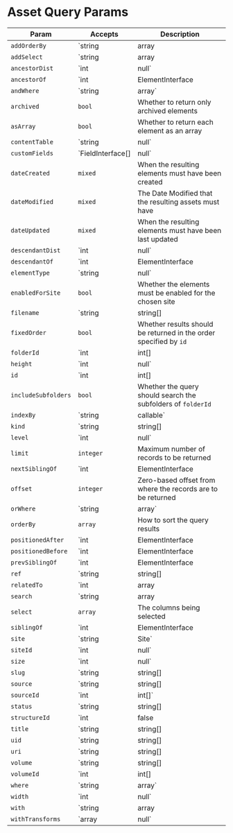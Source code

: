 Asset Query Params
==================

Param               | Accepts                           | Description
------------------- | --------------------------------- | ------------------------------------------------------------------------------
`addOrderBy`        | `string|array|Expression`         | Adds additional ORDER BY columns to the query
`addSelect`         | `string|array|Expression`         | Add more columns to the SELECT part of the query
`ancestorDist`      | `int|null`                        | The maximum number of levels that results may be separated from `ancestorOf`
`ancestorOf`        | `int|ElementInterface|null`       | The element (or its ID) that results must be an ancestor of
`andWhere`          | `string|array`                    | Adds an additional WHERE condition to the existing one
`archived`          | `bool`                            | Whether to return only archived elements
`asArray`           | `bool`                            | Whether to return each element as an array
`contentTable`      | `string|null`                     | The content table that will be joined by this query
`customFields`      | `FieldInterface[]|null`           | The fields that may be involved in this query
`dateCreated`       | `mixed`                           | When the resulting elements must have been created
`dateModified`      | `mixed`                           | The Date Modified that the resulting assets must have
`dateUpdated`       | `mixed`                           | When the resulting elements must have been last updated
`descendantDist`    | `int|null`                        | The maximum number of levels that results may be separated from `descendantOf`
`descendantOf`      | `int|ElementInterface|null`       | The element (or its ID) that results must be a descendant of
`elementType`       | `string|null`                     | The name of the `ElementInterface` class
`enabledForSite`    | `bool`                            | Whether the elements must be enabled for the chosen site
`filename`          | `string|string[]|null`            | The filename(s) that the resulting assets must have
`fixedOrder`        | `bool`                            | Whether results should be returned in the order specified by `id`
`folderId`          | `int|int[]|null`                  | The asset folder ID(s) that the resulting assets must be in
`height`            | `int|null`                        | The height (in pixels) that the resulting assets must have
`id`                | `int|int[]|false|null`            | The element ID(s)
`includeSubfolders` | `bool`                            | Whether the query should search the subfolders of `folderId`
`indexBy`           | `string|callable`                 | The name of the column by which the query results should be indexed by
`kind`              | `string|string[]|null`            | The file kind(s) that the resulting assets must be
`level`             | `int|null`                        | The element’s level within the structure
`limit`             | `integer`                         | Maximum number of records to be returned
`nextSiblingOf`     | `int|ElementInterface|null`       | The element (or its ID) that the result must be the next sibling of
`offset`            | `integer`                         | Zero-based offset from where the records are to be returned
`orWhere`           | `string|array`                    | Adds an additional WHERE condition to the existing one
`orderBy`           | `array`                           | How to sort the query results
`positionedAfter`   | `int|ElementInterface|null`       | The element (or its ID) that the results must be positioned after
`positionedBefore`  | `int|ElementInterface|null`       | The element (or its ID) that the results must be positioned before
`prevSiblingOf`     | `int|ElementInterface|null`       | The element (or its ID) that the result must be the previous sibling of
`ref`               | `string|string[]|null`            | The reference code(s) used to identify the element(s)
`relatedTo`         | `int|array|ElementInterface|null` | The element relation criteria
`search`            | `string|array|SearchQuery|null`   | The search term to filter the resulting elements by
`select`            | `array`                           | The columns being selected
`siblingOf`         | `int|ElementInterface|null`       | The element (or its ID) that the results must be a sibling of
`site`              | `string|Site`                     | Sets the `siteId` param based on a given site(s)’s handle
`siteId`            | `int|null`                        | The site ID that the elements should be returned in
`size`              | `int|null`                        | The size (in bytes) that the resulting assets must have
`slug`              | `string|string[]|null`            | The slug that resulting elements must have
`source`            | `string|string[]|Volume`          | Sets the `volumeId` param based on a given volume(s)’s handle(s)
`sourceId`          | `int|int[]`                       | Sets the `volumeId` param
`status`            | `string|string[]|null`            | The status(es) that the resulting elements must have
`structureId`       | `int|false|null`                  | The structure ID that should be used to join in the structureelements table
`title`             | `string|string[]|null`            | The title that resulting elements must have
`uid`               | `string|string[]|null`            | The element UID(s)
`uri`               | `string|string[]|null`            | The URI that the resulting element must have
`volume`            | `string|string[]|Volume|null`     | Sets the `volumeId` param based on a given volume(s)’s handle(s)
`volumeId`          | `int|int[]|null`                  | The volume ID(s) that the resulting assets must be in
`where`             | `string|array`                    | Query condition
`width`             | `int|null`                        | The width (in pixels) that the resulting assets must have
`with`              | `string|array|null`               | The eager-loading declaration
`withTransforms`    | `array|null`                      | The asset transform indexes that should be eager-loaded, if they exist
